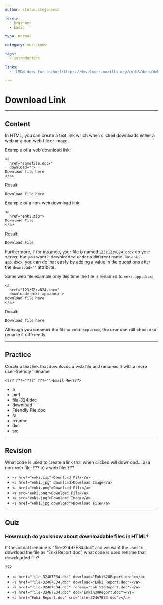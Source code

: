 ```yaml
---
author: stefan.stojanovic

levels:
  - beginner
  - basic

type: normal

category: must-know

tags:
  - introduction

links:
  - '[MDN docs for anchor](https://developer.mozilla.org/en-US/docs/Web/HTML/Element/a){website}'

---
```

# Download Link
---
## Content

In HTML, you can create a text link which when clicked downloads either a web or a non-web file or image.

Example of a web download link:
```
<a 
  href="somefile.docx" 
  download=""> 
Download file here 
</a>
```
Result:
```
Download file here
```

Example of a non-web download link:
```
<a 
  href="enki.zip">
Download File
</a>
```
Result:
```
Download File
```

Furthermore, if for instance, your file is named `123z12zv824.docx` on your server, but you want it downloaded under a different name like `enki-app.docx`, you can do that easily by adding a value in the quotations after the `download=""` attribute.

Same web file example only this time the file is renamed to `enki-app.docx`:
```
<a 
  href="123z12zv824.docx" 
  download="enki-app.docx"> 
Download file here 
</a>
```
Result:
```
Download file here
```

Although you renamed the file to `enki-app.docx`, the user can still choose to rename it differently.

---
## Practice

Create a text link that downloads a web file and renames it with a more user-friendly filename.

`<??? ???="???" ???="">Email Me<???>`

* a
* href
* file-324.doc
* download
* Friendly File.doc
* /a
* rename
* doc
* src

---
## Revision

What code is used to create a link that when clicked will download...
a) a non-web file: ???
b) a web file: ???

* `<a href="enki.zip">Download File</a>`
* `<a href="enki.jpg" download>Download Image</a>`
* `<a href="enki.png">Download File</a>`
* `<a src="enki.png">Download File</a>`
* `<a src="enki.jpg">Download Image</a>`
* `<a href="enki.jpg download">Download File</a>`

---
## Quiz

### How much do you know about downloadable files in HTML?

If the actual filename is “file-32467E34.doc” and we want the user to download the file as “Enki Report.doc”, what code is used rename that downloaded file?

???

* `<a href="file-32467E34.doc" download="Enki%20Report.doc"></a>`
* `<a href="file-32467E34.doc" download="Enki Report.doc"></a>`
* `<a href="file-32467E34.doc" rename="Enki%20Report.doc"></a>`
* `<a href="file-32467E34.doc" doc="Enki%20Report.doc"></a>`
* `<a href="Enki Report.doc" src="file-32467E34.doc"></a>`


